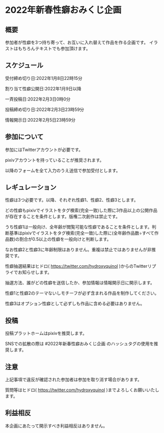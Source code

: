 # 2022年新春性癖おみくじ企画
## 概要
参加者が性癖を3つ持ち寄って、お互いに入れ替えて作品を作る企画です。
イラストはもちろんテキストでも参加頂けます。

## スケジュール
受付締め切り日:2022年1月8日22時15分

割り当て性癖公開日:2022年1月9日以降

一斉投稿日:2022年2月3日0時0分

投稿締め切り日:2022年2月3日23時59分

情報開示日:2022年2月5日23時59分

## 参加について
参加にはTwitterアカウントが必要です。

pixivアカウントを持っていることが推奨されます。

以降のフォームを全て入力のうえ送信で参加受付とします。

## レギュレーション
性癖は3つ必要です。以降、それぞれ性癖1、性癖2、性癖3とします。

どの性癖もpixivでイラストをタグ検索(完全一致)した際に3作品以上の公開作品が存在することを条件とします。版権二次創作は禁止です。

うち性癖1は一般向け、全年齢が閲覧可能な性癖であることを条件とします。判断基準はpixivでイラストをタグ検索(完全一致)した際に(全年齢作品数÷すべて作品数)の割合が0.5以上の性癖を一般向けと判断します。

なお性癖2と性癖3に年齢制限はありません。重複は禁止ではありませんが非推奨です。

性癖抽選結果はヒドロ( https://twitter.com/hydroxyquinol )からのTwitterリプライでお知らせします。

抽選方法、誰がどの性癖を送信したか、参加情報は情報開示日に開示します。

性癖1と性癖2のテーマないしモチーフが必ず含まれる作品を制作してください。

性癖3はオプション性癖として必ずしも作品に含める必要はありません。

## 投稿
投稿プラットホームはpixivを推奨します。

SNSでの拡散の際は #2022年新春性癖おみくじ企画 のハッシュタグの使用を推奨します。

## 注意
上記事項で違反が確認された参加者は参加を取り消す場合があります。

質問等はヒドロ( https://twitter.com/hydroxyquinol )までよろしくお願いいたします。

## 利益相反
本企画にあたって開示すべき利益相反はありません。
